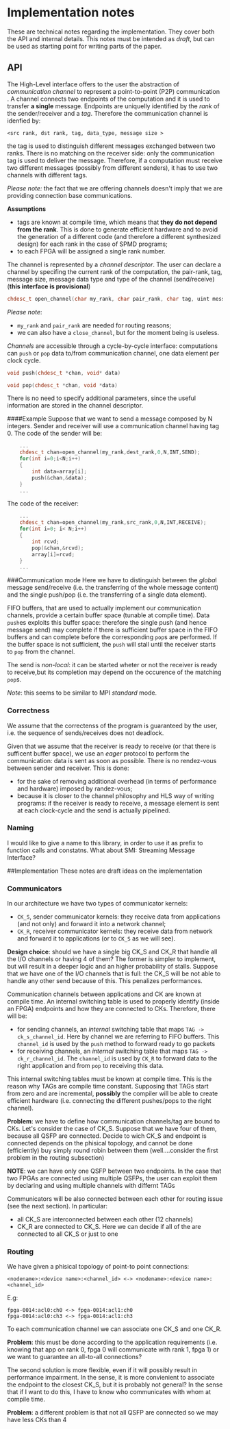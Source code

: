 # Implementation notes
These are technical notes regarding the implementation. They cover both the API and internal details.
This notes must be intended as *draft*, but can be used as starting point for writing parts of the paper.

## API
The High-Level interface offers to the user the abstraction of *communication channel* to represent a 
point-to-point (P2P) communication . A channel connects two endpoints of the computation and it is used to transfer **a single** message.
Endpoints are uniquelly identified by the *rank* of the sender/receiver and a *tag*. Therefore the communication channel is idenfied by:

`<src rank, dst rank, tag, data_type, message size >`

the tag is used to distinguish different messages exchanged between two ranks.
There is no matching on the receiver side: only the communication tag is used to deliver the message. Therefore, if a computation must receive two different messages (possibly from different senders), it has to use two channels with different tags.

*Please note:* the fact that we are offering channels doesn't imply that we are providing connection base communications.

**Assumptions**

- tags are known at compile time, which means that **they do not depend from the rank**. This is done to generate efficient hardware and to avoid the generation of a different code (and therefore a different synthesized design) for each rank in the case of SPMD programs;
- to each FPGA will be assigned a single rank number.


The channel is represented by a *channel descriptor*. The user can declare a channel by specifing the current rank of the computation, the pair-rank, tag, message size, message data type and type of the channel (send/receive) (**this interface is provisional**)

```C++
chdesc_t open_channel(char my_rank, char pair_rank, char tag, uint message_size, data_t type, operation_t op_type)
```

*Please note*:

- `my_rank` and `pair_rank` are needed for routing reasons;
- we can also have a `close_channel`, but for the moment being is useless.

*Channels* are accessible through a cycle-by-cycle interface: computations can `push` or `pop` data to/from communication channel, one data element per clock cycle.
```C++
void push(chdesc_t *chan, void* data)
```

```C++
void pop(chdesc_t *chan, void *data)
```
There is no need to specify additional parameters, since the useful information are stored in the channel descriptor.

####Example
Suppose that we want to send a message composed by N integers. Sender and receiver will use a communication channel having tag 0.
The code of the sender will be:
```C++
    ...
    chdesc_t chan=open_channel(my_rank,dest_rank,0,N,INT,SEND);
    for(int i=0;i<N;i++)
    {
        int data=array[i];
        push(&chan,&data);
    }
    ...

```

The code of the receiver:
```C++
    ...
    chdesc_t chan=open_channel(my_rank,src_rank,0,N,INT,RECEIVE);
    for(int i=0; i< N;i++)
    {
        int rcvd;
        pop(&chan,&rcvd);
        array[i]=rcvd;
    }
    ...

```



###Communication mode
Here we have to distinguish between the *globa*l message send/receive (i.e. the transferring of the whole message content) and the single push/pop (i.e. the transferring of a single data element).

FIFO buffers, that are used to actually implement our communication channels, provide a certain buffer space (tunable at compile time). 
Data `push`es exploits this buffer space: therefore the single push (and hence message send) may complete if there is sufficient buffer space in the FIFO buffers and can complete before the corresponding `pop`s are performed. If the buffer space is not sufficient, the `push` will stall  until the receiver starts to `pop` from the channel.

The send is *non-local*: it can be started wheter or not the receiver is ready to receive,but its completion may depend on the occurence of the matching `pop`s.

*Note*: this seems to be similar to MPI *standard* mode.

### Correctness
We assume that the correctenss of the program is guaranteed by the user, i.e. the sequence of sends/receives does not deadlock.

Given that we assume that the receiver is ready to receive (or that there is sufficent buffer space), we use an *eager* protocol to perform the communication: data is sent as soon as possible. There is no rendez-vous between sender and receiver.
This is done:

- for the sake of removing additional overhead (in terms of performance and hardware) imposed by randez-vous;
- because it is closer to the channel philosophy and HLS way of writing programs: if the receiver is ready to receive, a message element is sent at each clock-cycle and the send is actually pipelined.


### Naming
I would like to give a name to this library, in order to use it as prefix to function calls and constatns. What about SMI: Streaming Message Interface?


##Implementation
These notes are draft ideas on the implementation


### Communicators
In our architecture we have two types of communicator kernels:

-  `CK_S`, sender communicator kernels: they receive data from applications (and not only) and forward it into a network channel;
-  `CK_R`, receiver communicator kernels: they receive data from network and forward it to applications (or to `CK_S` as we will see).

**Design choice**: should we have a single big CK_S and CK_R that handle all the I/O channels or having 4 of them? The former is simpler to implement, but will result in a deeper logic and an higher probability of stalls. Suppose that we have one of the I/O channels that is full: the CK_S will be not able to handle any other send because of this. This penalizes performances.

Communication channels between applications and CK are known at compile time. An internal switching table is used to properly identify (inside an FPGA) endpoints and how they
are connected to CKs. Therefore, there will be:

- for sending channels, an *internal* switching table that maps `TAG -> ck_s_channel_id`. Here by channel we are referring to FIFO buffers. This `channel_id` is used by the `push` method to forward 
   ready to go packets
- for receiving channels, an *internal* switching table that maps `TAG -> ck_r_channel_id`. The `channel_id` is used by `CK_R` to forward data to the right application and from `pop` to receiving this data.

This internal switching tables must be known at compile time. This is the reason why TAGs are compile time constant. Supposing that TAGs start from zero and are incremental, **possibly** the compiler will be able to create efficient hardware (i.e. connecting the different pushes/pops to the right channel).


**Problem**: we have to define how communication channels/tag are bound to CKs. Let's consider the case of CK_S. Suppose that we have four of them, because all QSFP are connected. Decide to wich CK_S and endpoint is connected depends on the phisical topology, and cannot be done (efficiently) buy simply round robin between them (well....consider the first problem in the routing subsection)

**NOTE**: we can have only one QSFP between two endpoints. In the case that two FPGAs are connected using multiple QSFPs, the user can exploit them by declaring and using multiple channels with differnt TAGs


Communicators will be also connected between each other for routing issue (see the next section). In particular:
- all CK_S are interconnected between each other (12 channels)
- CK_R are connected to CK_S. Here we can decide if all of the are connected to all CK_S or just to one

### Routing

We have given a phisical topology of point-to point connections:
```
<nodename>:<device name>:<channel_id> <-> <nodename>:<device name>:<channel_id>

```
E.g:
```
fpga-0014:acl0:ch0 <-> fpga-0014:acl1:ch0
fpga-0014:acl0:ch3 <-> fpga-0014:acl1:ch3
```


To each communication channel we can associate one CK_S and one CK_R.

**Problem**:  this must be done according to the application requirements (i.e. knowing that app on rank 0, fpga 0 will communicate with rank 1, fpga 1) or we want to guarantee an all-to-all connections?

The second solution is more flexible, even if it will possibly result in performance impairment.
In the sense, it is more convienient to associate the endpoint to the closest CK_S, but it is probably not general? In the sense that if I want to do this, I have to know who communicates with whom at compile time.

**Problem**: a different problem is that not all QSFP are connected so we may have less CKs than 4



